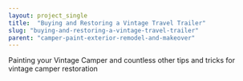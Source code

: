 ```yaml
---
layout: project_single
title:  "Buying and Restoring a Vintage Travel Trailer"
slug: "buying-and-restoring-a-vintage-travel-trailer"
parent: "camper-paint-exterior-remodel-and-makeover"
---
```

Painting your Vintage Camper and countless other tips and tricks for vintage camper restoration